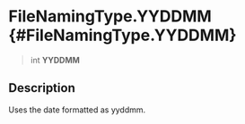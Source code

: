 FileNamingType.YYDDMM {#FileNamingType.YYDDMM}
=====================

> int **YYDDMM**

Description
-----------

Uses the date formatted as yyddmm.
